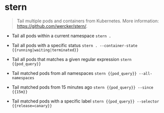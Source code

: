 # stern
> Tail multiple pods and containers from Kubernetes.
> More information: <https://github.com/wercker/stern/>.

- Tail all pods within a current namespace
`stern .`

- Tail all pods with a specific status
`stern . --container-state {{running|waiting|terminated}}`

- Tail all pods that matches a given regular expression
`stern {{pod_query}}`

- Tail matched pods from all namespaces
`stern {{pod_query}} --all-namespaces`

- Tail matched pods from 15 minutes ago
`stern {{pod_query}} --since {{15m}}`

- Tail matched pods with a specific label
`stern {{pod_query}} --selector {{release=canary}}`

